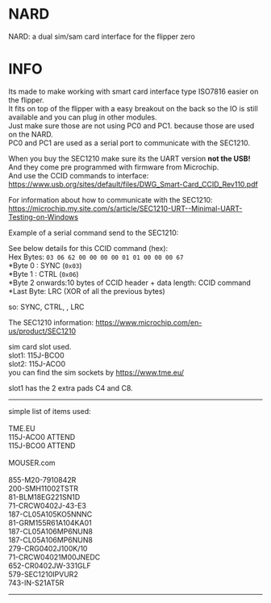 # NARD
NARD: a dual sim/sam card interface for the flipper zero

# INFO
Its made to make working with smart card interface type ISO7816 easier on the flipper.\
It fits on top of the flipper with a easy breakout on the back so the IO is still available and you can plug in other modules.\
Just make sure those are not using PC0 and PC1. because those are used on the NARD.\
PC0 and PC1 are used as a serial port to communicate with the SEC1210.

When you buy the SEC1210 make sure its the UART version **not the USB!**\
And they come pre programmed with firmware from Microchip.\
And use the CCID commands to interface: https://www.usb.org/sites/default/files/DWG_Smart-Card_CCID_Rev110.pdf

For information about how to communicate with the SEC1210: https://microchip.my.site.com/s/article/SEC1210-URT--Minimal-UART-Testing-on-Windows

Example of a serial command send to the SEC1210:

See below details for this CCID command (hex):\
Hex Bytes: `03 06 62 00 00 00 00 01 01 00 00 00 67`\
*Byte 0 : SYNC (`0x03`)\
 *Byte 1 : CTRL (`0x06`)\
 *Byte 2 onwards:10 bytes of CCID header + data length: CCID command\
 *Last Byte: LRC (XOR of all the previous bytes)

so: SYNC, CTRL, <CCID commmand>, LRC

The SEC1210 information: https://www.microchip.com/en-us/product/SEC1210

sim card slot used. \
slot1: 115J-BCO0 \
slot2: 115J-ACO0 \
you can find the sim sockets by https://www.tme.eu/

slot1 has the 2 extra pads C4 and C8.

***
simple list of items used:\
\
TME.EU\
115J-ACO0 ATTEND\
115J-BCO0 ATTEND\
\
MOUSER.com\
\
855-M20-7910842R\
200-SMH11002TSTR\
81-BLM18EG221SN1D\
71-CRCW0402J-43-E3\
187-CL05A105KO5NNNC\
81-GRM155R61A104KA01\
187-CL05A106MP6NUN8\
187-CL05A106MP6NUN8\
279-CRG0402J100K/10\
71-CRCW04021M00JNEDC\
652-CR0402JW-331GLF\
579-SEC1210IPVUR2\
743-IN-S21AT5R
***
